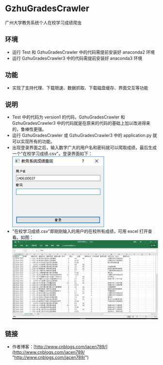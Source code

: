 # GzhuGradesCrawler
广州大学教务系统个人在校学习成绩爬虫
## 环境 ##
- 运行 Test 和 GzhuGradesCrawler 中的代码需提前安装好 anaconda2 环境
- 运行 GzhuGradesCrawler3 中的代码需提前安装好 anaconda3 环境
## 功能 ##
- 实现了支持代理、下载限速、数据抓取、下载磁盘缓存、界面交互等功能
## 说明 ##
- Test 中的代码为 version1 的代码，GzhuGradesCrawler 和 GzhuGradesCrawler3 中的代码就是在原来的代码的基础上加以改进得来的，鲁棒性更强。
- 运行 GzhuGradesCrawler 或 GzhuGradesCrawler3 中的 application.py 就可以实现所有的功能。
- 出现登录界面之后，输入数字广大的用户名和密码就可以爬取成绩，最后生成一个"在校学习成绩.csv"。登录界面如下：![界面.png](./images/界面.png)
- "在校学习成绩.csv"即刚刚输入的用户的在校所有成绩，可用 excel 打开查看。如图：![在校学习成绩.png](./images/在校学习成绩.png)
## 链接 ##
- 作者博客：[http://www.cnblogs.com/jacen789/](http://www.cnblogs.com/jacen789/ "http://www.cnblogs.com/jacen789/")
